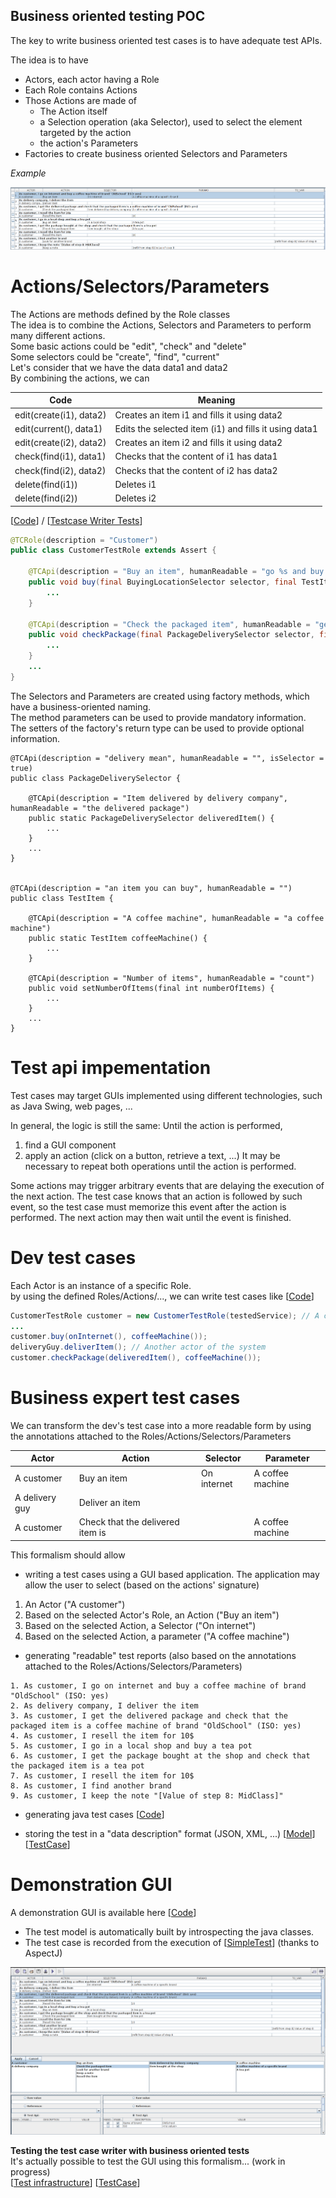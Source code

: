 
## Business oriented testing POC
The key to write business oriented test cases is to have adequate test APIs.

The idea is to have 
* Actors, each actor having a Role
* Each Role contains Actions
* Those Actions are made of
  * The Action itself
  * a Selection operation (aka Selector), used to select the element targeted by the action
  * the action's Parameters 
* Factories to create business oriented Selectors and Parameters

*Example*

![Test Case](../screenshots/TC_Writer.png)

# Actions/Selectors/Parameters

The Actions are methods defined by the Role classes  
The idea is to combine the Actions, Selectors and Parameters to perform many different actions.    
Some basic actions could be "edit", "check" and "delete"  
Some selectors could be "create", "find", "current"  
Let's consider that we have the data data1 and data2  
By combining the actions, we can

Code | Meaning
---- | ------- 
edit(create(i1), data2) | Creates an item i1 and fills it using data2 
edit(current(), data1)  | Edits the selected item (i1) and fills it using data1 
edit(create(i2), data2) | Creates an item i2 and fills it using data2 
check(find(i1), data1)  | Checks that the content of i1 has data1 
check(find(i2), data2)  | Checks that the content of i2 has data2 
delete(find(i1))        | Deletes i1 
delete(find(i2))        | Deletes i2


[[Code](examples/src/main/java/ch/skymarshall/tcwriter/examples/api/interfaces)] / [[Testcase Writer Tests](gui-it/src/main/java/ch/skymarshall/tcwriter/it)]  
```java
@TCRole(description = "Customer")
public class CustomerTestRole extends Assert {
	
	@TCApi(description = "Buy an item", humanReadable = "go %s and buy %s")
	public void buy(final BuyingLocationSelector selector, final TestItem newItem) {
		...
	}

	@TCApi(description = "Check the packaged item", humanReadable = "get %s and check that the packaged item is %s")
	public void checkPackage(final PackageDeliverySelector selector, final TestItem handledItem) {
		...
	} 
	...
}
```
The Selectors and Parameters are created using factory methods, which have a business-oriented naming.   
The method parameters can be used to provide mandatory information.  
The setters of the factory's return type can be used to provide optional information.
```
@TCApi(description = "delivery mean", humanReadable = "", isSelector = true)
public class PackageDeliverySelector {

	@TCApi(description = "Item delivered by delivery company", humanReadable = "the delivered package")
	public static PackageDeliverySelector deliveredItem() {
		... 
	}
	...
}


@TCApi(description = "an item you can buy", humanReadable = "")
public class TestItem {

	@TCApi(description = "A coffee machine", humanReadable = "a coffee machine")
	public static TestItem coffeeMachine() {
		...		
	}

	@TCApi(description = "Number of items", humanReadable = "count")
	public void setNumberOfItems(final int numberOfItems) {
		...
	}
	...
}
```
# Test api impementation
Test cases may target GUIs implemented using different technologies, such as Java Swing, web pages, ...

In general, the logic is still the same:
Until the action is performed,
1. find a GUI component
2. apply an action (click on a button, retrieve a text, ...)
It may be necessary to repeat both operations until the action is performed.

Some actions may trigger arbitrary events that are delaying the execution of the next action. The test case knows that an action is followed by such event, so the test case must memorize this event after the action is performed. The next action may then wait until the event is finished.

# Dev test cases 
Each Actor is an instance of a specific Role.  
by using the defined Roles/Actions/..., we can write test cases like
[[Code](examples/src/main/java/ch/skymarshall/tcwriter/examples/SimpleTest.java)]  
```java
CustomerTestRole customer = new CustomerTestRole(testedService); // A customer
...
customer.buy(onInternet(), coffeeMachine());
deliveryGuy.deliverItem(); // Another actor of the system
customer.checkPackage(deliveredItem(), coffeeMachine());
```

# Business expert test cases
We can transform the dev's test case into a more readable form by using the annotations attached to the Roles/Actions/Selectors/Parameters   

Actor | Action | Selector | Parameter
----- | ------ | -------- | ---------
A customer     | Buy an item                      | On internet| A coffee machine 
A delivery guy | Deliver an item                  |            |
A customer     | Check that the delivered item is |            | A coffee machine 

This formalism should allow
* writing a test cases using a GUI based application. The application may allow the user to select (based on the actions' signature)
1. An Actor ("A customer")
1. Based on the selected Actor's Role, an Action ("Buy an item")
1. Based on the selected Action, a Selector ("On internet")
1. Based on the selected Action, a parameter ("A coffee machine")
  
* generating "readable" test reports (also based on the annotations attached to the Roles/Actions/Selectors/Parameters)

```
1. As customer, I go on internet and buy a coffee machine of brand "OldSchool" (ISO: yes)
2. As delivery company, I deliver the item
3. As customer, I get the delivered package and check that the packaged item is a coffee machine of brand "OldSchool" (ISO: yes)
4. As customer, I resell the item for 10$
5. As customer, I go in a local shop and buy a tea pot
6. As customer, I get the package bought at the shop and check that the packaged item is a tea pot
7. As customer, I resell the item for 10$
8. As customer, I find another brand
9. As customer, I keep the note "[Value of step 8: MidClass]"
```

* generating java test cases [[Code](examples/src/test/java/ch/skymarshall/tcwriter/examples/GeneratedTest.java)]

* storing the test in a "data description" format (JSON, XML, ...) [[Model](examples/src/main/resources/models/test-model.json)]  [[TestCase](examples/src/main/resources/testCase/testCase.json)]

# Demonstration GUI
A demonstration GUI is available here [[Code](examples/src/main/java/ch/skymarshall/tcwriter/examples/gui/ExampleTCEditor.java)]
  * The test model is automatically built by introspecting the java classes.
  * The test case is recorded from the execution of [[SimpleTest](examples/src/main/java/ch/skymarshall/tcwriter/examples/SimpleTest.java)] (thanks to AspectJ)

![TC writer full](../screenshots/TC_Writer_full.png)

**Testing the test case writer with business oriented tests**  
It's actually possible to test the GUI using this formalism... (work in progress)  
[[Test infrastructure](gui-it/src/main/java/ch/skymarshall/tcwriter/it/)] [[TestCase](gui-it/src/test/java/ch/skymarshall/tcwriter/it/)]

